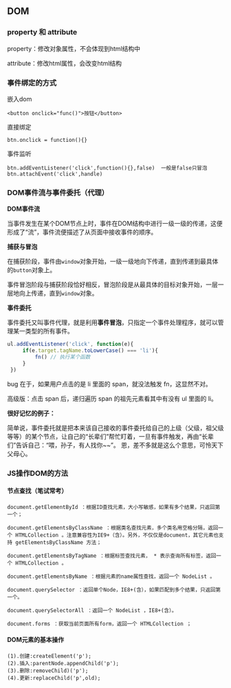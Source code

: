 ## DOM

### property 和 attribute

property：修改对象属性，不会体现到html结构中

attribute：修改html属性，会改变html结构





### 事件绑定的方式

嵌入dom

```
<button onclick="func()">按钮</button>
```

直接绑定

```
btn.onclick = function(){}
```

事件监听

```
btn.addEventListener('click',function(){},false)  一般是false只冒泡
btn.attachEvent('click',handle)
```



 

### DOM事件流与事件委托（代理）

**DOM事件流**

当事件发生在某个DOM节点上时，事件在DOM结构中进行一级一级的传递，这便形成了“流”，事件流便描述了从页面中接收事件的顺序。

**捕获与冒泡**

在捕获阶段，事件由`window`对象开始，一级一级地向下传递，直到传递到最具体的`button`对象上。

事件冒泡阶段与捕获阶段恰好相反，冒泡阶段是从最具体的目标对象开始，一层一层地向上传递，直到`window`对象。

**事件委托**

事件委托又叫事件代理，就是利用**事件冒泡**，只指定一个事件处理程序，就可以管理某一类型的所有事件。

```js
ul.addEventListener('click', function(e){
     if(e.target.tagName.toLowerCase() === 'li'){
         fn() // 执行某个函数
     }
 })
```

bug 在于，如果用户点击的是 li 里面的 span，就没法触发 fn，这显然不对。

高级版：点击 span 后，递归遍历 span 的祖先元素看其中有没有 ul 里面的 li。

**很好记忆的例子：**

简单说，事件委托就是把本来该自己接收的事件委托给自己的上级（父级，祖父级等等）的某个节点，让自己的“长辈们”帮忙盯着，一旦有事件触发，再由“长辈们”告诉自己：“喂，孙子，有人找你~~”。
恩，差不多就是这么个意思，可怜天下父母心。





### JS操作DOM的方法

#### 节点查找（笔试常考）

```
document.getElementById ：根据ID查找元素，大小写敏感，如果有多个结果，只返回第一个；

document.getElementsByClassName ：根据类名查找元素，多个类名用空格分隔，返回一个 HTMLCollection 。注意兼容性为IE9+（含）。另外，不仅仅是document，其它元素也支持 getElementsByClassName 方法；

document.getElementsByTagName ：根据标签查找元素， * 表示查询所有标签，返回一个 HTMLCollection 。

document.getElementsByName ：根据元素的name属性查找，返回一个 NodeList 。

document.querySelector ：返回单个Node，IE8+(含），如果匹配到多个结果，只返回第一个。

document.querySelectorAll ：返回一个 NodeList ，IE8+(含）。

document.forms ：获取当前页面所有form，返回一个 HTMLCollection ；
```

#### DOM元素的基本操作

```
(1).创建:createElement('p');
(2).插入:parentNode.appendChild('p');
(3).删除:removeChild)('p');
(4).更新:replaceChild('p',old);
```







